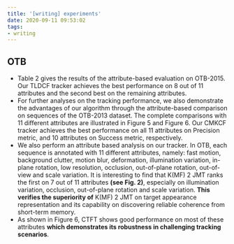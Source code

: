 ```yaml
---
title: '[writing] experiments'
date: 2020-09-11 09:53:02
tags:
- writing
---
```


## OTB

- Table 2 gives the results of the attribute-based evaluation on OTB-2015. Our TLDCF tracker achieves the best performance on 8 out of 11 attributes and the second best on the remaining attributes.
- For further analyses on the tracking performance, we also demonstrate the advantages of our algorithm through the attribute-based comparison on sequences of the OTB-2013 dataset. The complete comparisons with 11 different attributes are illustrated in Figure 5 and Figure 6. Our CMKCF tracker achieves the best performance on all 11 attributes on Precision metric, and 10 attributes on Success metric, respectively.
- We also perform an attribute based analysis on our tracker. In OTB, each sequence is annotated with 11 different attributes, namely: fast motion, background clutter, motion blur, deformation, illumination variation, in-plane rotation, low resolution, occlusion, out-of-plane rotation, out-of-view and scale variation. It is interesting to find that K(MF) 2 JMT ranks the first on 7 out of 11 attributes **(see Fig. 2)**, especially on illumination variation, occlusion, out-of-plane rotation and scale variation. **This verifies the superiority of** K(MF) 2 JMT on target appearance representation and its capability on discovering reliable coherence from short-term memory.
- As shown in Figure 6, CTFT shows good performance on most of these attributes **which demonstrates its robustness in challenging tracking scenarios**.